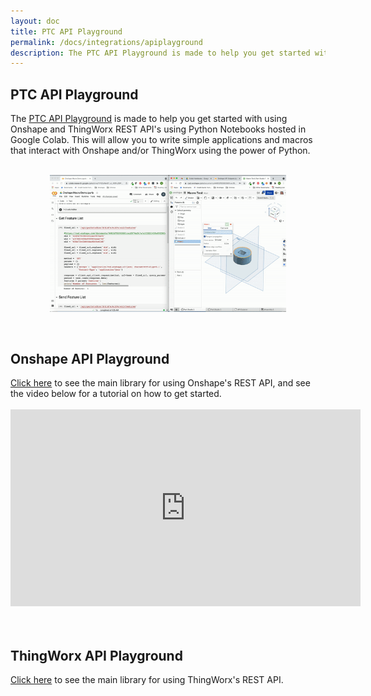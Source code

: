 ```yaml
---
layout: doc
title: PTC API Playground
permalink: /docs/integrations/apiplayground
description: The PTC API Playground is made to help you get started with using Onshape and ThingWorx REST API's using Python Notebooks hosted in Google Colab. This will allow you to write simple applications and macros that interact with Onshape and/or ThingWorx using the power of Python.
---
```


<div class="container"><h2>PTC API Playground</h2>
The <a href="https://github.com/PTC-Education/PTC-API-Playground">PTC API Playground</a> is made to help you get started with using Onshape and ThingWorx REST API's using Python Notebooks hosted in Google Colab. This will allow you to write simple applications and macros that interact with Onshape and/or ThingWorx using the power of Python.
</div>
<br>
<div class="container">
            <p style="text-align:center"><img src="/resources/OnshapeColab.gif" width="75%" alt="Onshape Colab Demo" margin="0px 0px 100px 0px"/></p>
</div>
<br>

<div class="container">
<h2>Onshape API Playground</h2>
<a href="https://colab.research.google.com/github/PTC-Education/PTC-API-Playground/blob/main/Onshape_API_Snippets.ipynb">Click here</a> to see the main library for using Onshape's REST API, and see the video below for a tutorial on how to get started.
<br>
<br>
<iframe width="560" height="315" src="https://www.youtube.com/embed/LJ-vz1op80M" title="YouTube video player" frameborder="0" allow="accelerometer; autoplay; clipboard-write; encrypted-media; gyroscope; picture-in-picture" allowfullscreen></iframe>

</div>
<br>
<br>
<div class="container">
<h2>ThingWorx API Playground</h2>
<a href="https://colab.research.google.com/github/PTC-Education/PTC-API-Playground/blob/main/ThingWorx_API_Snippets.ipynb">Click here</a> to see the main library for using ThingWorx's REST API.

</div>